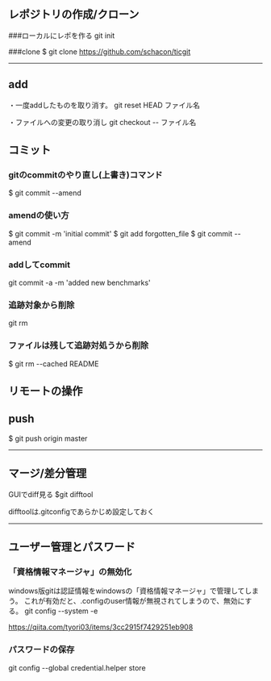 ## レポジトリの作成/クローン

###ローカルにレポを作る
git init

###clone
$ git clone https://github.com/schacon/ticgit


---
## add

・一度addしたものを取り消す。
git reset HEAD ファイル名


・ファイルへの変更の取り消し
git checkout -- ファイル名


## コミット
### gitのcommitのやり直し(上書き)コマンド
$ git commit --amend

### amendの使い方
$ git commit -m 'initial commit'
$ git add forgotten_file
$ git commit --amend


### addしてcommit
git commit -a -m 'added new benchmarks'

### 追跡対象から削除
git rm

### ファイルは残して追跡対処うから削除
$ git rm --cached README

## リモートの操作

## push 
$ git push origin master

---

## マージ/差分管理
GUIでdiff見る
$git difftool

difftoolは.gitconfigであらかじめ設定しておく

--- 
## ユーザー管理とパスワード

### 「資格情報マネージャ」の無効化
windows版gitは認証情報をwindowsの「資格情報マネージャ」で管理してしまう。
これが有効だと、.configのuser情報が無視されてしまうので、無効にする。
git config --system -e

https://qiita.com/tyori03/items/3cc2915f7429251eb908

### パスワードの保存
git config --global credential.helper store
